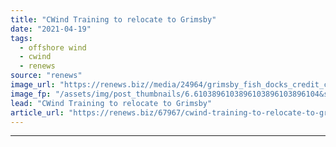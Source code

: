 ```yaml
---
title: "CWind Training to relocate to Grimsby"
date: "2021-04-19"
tags: 
  - offshore wind
  - cwind
  - renews
source: "renews"
image_url: "https://renews.biz//media/24964/grimsby_fish_docks_credit_cwind_training.jpeg?mode=crop&width=770&heightratio=0.6103896103896103896103896104&slimmage=true"
image_fp: "/assets/img/post_thumbnails/6.6103896103896103896103896104&slimmage=true"
lead: "CWind Training to relocate to Grimsby"
article_url: "https://renews.biz/67967/cwind-training-to-relocate-to-grimsby/"
---
```


---
